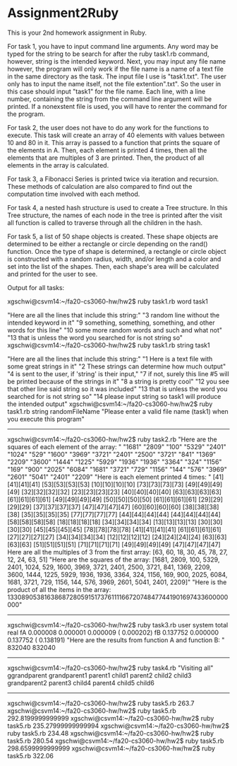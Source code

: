 # Assignment2Ruby

This is your 2nd homework assignment in Ruby.

For task 1, you have to input command line arguments. Any word may be typed for the string to be search for after the ruby task1.rb command, however, string is the intended keyword. Next, you may input any file name however, the program will only work if the file name is a name of a text file in the same directory as the task. The input file I use is "task1.txt". The user only has to input the name itself, not the file extention".txt". So the user in this case should input "task1" for the file name. Each line, with a line number, containing the string from the command line argument will be printed. If a nonexstent file is used, you will have to renter the command for the program.

For task 2, the user does not have to do any work for the functions to execute. This task will create an array of 40 elements with values between 10 and 80 in it. This array is passed to a function that prints the square of the elements in A. Then, each element is printed 4 times, then all the elements that are multiples of 3 are printed. Then, the product of all elements in the array is calculated.

For task 3, a Fibonacci Series is printed twice via iteration and recursion. These methods of calculation are also compared to find out the computation time involved with each method.

For task 4, a nested hash structure is used to create a Tree structure. In this Tree structure, the names of each node in the tree is printed after the visit all function is called to traverse through all the children in the hash.

For task 5, a list of 50 shape objects is created. These shape objects are determined to be either a rectangle or circle depending on the rand() function. Once the type of shape is determined, a rectangle or circle object is constructed with a random radius, width, and/or length and a color and set into the list of the shapes. Then, each shape's area will be calculated and printed for the user to see.


Output for all tasks:

xgschwi@csvm14:~/fa20-cs3060-hw/hw2$ ruby task1.rb word task1

"Here are all the lines that include this string:"
"3 random line without the intended keyword in it"
"9 something, something, something, and other words for this line"
"10 some more random words and such and what not"
"13 that is unless the word you searched for is not string so"
xgschwi@csvm14:~/fa20-cs3060-hw/hw2$ ruby task1.rb string task1

"Here are all the lines that include this string:"
"1 Here is a text file with some great strings in it"
"2 These strings can determine how much output"
"4 is sent to the user, if 'string' is their input,"
"7 if not, surely this line #5 will be printed because of the strings in it"
"8 a string is pretty cool"
"12 you see that other line said string so it was included"
"13 that is unless the word you searched for is not string so"
"14 please input string so task1 will produce the intended output"
xgschwi@csvm14:~/fa20-cs3060-hw/hw2$ ruby task1.rb string randomFileName
"Please enter a valid file name (task1) when you execute this program"

------------------

xgschwi@csvm14:~/fa20-cs3060-hw/hw2$ ruby task2.rb
"Here are the squares of each element of the array: "
"1681"
"2809"
"100"
"5329"
"2401"
"1024"
"529"
"1600"
"3969"
"3721"
"2401"
"2500"
"3721"
"841"
"1369"
"2209"
"3600"
"1444"
"1225"
"5929"
"1936"
"1936"
"3364"
"324"
"1156"
"169"
"900"
"2025"
"6084"
"1681"
"3721"
"729"
"1156"
"144"
"576"
"3969"
"2601"
"5041"
"2401"
"2209"
"Here is each element printed 4 times: "
[41][41][41][41]
[53][53][53][53]
[10][10][10][10]
[73][73][73][73]
[49][49][49][49]
[32][32][32][32]
[23][23][23][23]
[40][40][40][40]
[63][63][63][63]
[61][61][61][61]
[49][49][49][49]
[50][50][50][50]
[61][61][61][61]
[29][29][29][29]
[37][37][37][37]
[47][47][47][47]
[60][60][60][60]
[38][38][38][38]
[35][35][35][35]
[77][77][77][77]
[44][44][44][44]
[44][44][44][44]
[58][58][58][58]
[18][18][18][18]
[34][34][34][34]
[13][13][13][13]
[30][30][30][30]
[45][45][45][45]
[78][78][78][78]
[41][41][41][41]
[61][61][61][61]
[27][27][27][27]
[34][34][34][34]
[12][12][12][12]
[24][24][24][24]
[63][63][63][63]
[51][51][51][51]
[71][71][71][71]
[49][49][49][49]
[47][47][47][47]
Here are all the multiples of 3 from the first array: [63, 60, 18, 30, 45, 78, 27, 12, 24, 63, 51]
"Here are the squares of the array: [1681, 2809, 100, 5329, 2401, 1024, 529, 1600, 3969, 3721, 2401, 2500, 3721, 841, 1369, 2209, 3600, 1444, 1225, 5929, 1936, 1936, 3364, 324, 1156, 169, 900, 2025, 6084, 1681, 3721, 729, 1156, 144, 576, 3969, 2601, 5041, 2401, 2209]"
"Here is the product of all the items in the array: 13308905381638687280591517376111166720748477441901697433600000000"

--------------------------------

xgschwi@csvm14:~/fa20-cs3060-hw/hw2$ ruby task3.rb
            user     system      total        real
fA      0.000008   0.000001   0.000009 (  0.000202)
fB      0.137752   0.000000   0.137752 (  0.138191)
"Here are the results from function A and function B: "
832040
832040

---------------------

xgschwi@csvm14:~/fa20-cs3060-hw/hw2$ ruby task4.rb
"Visiting all"
ggrandparent
grandparent1
parent1
child1
parent2
child2
child3
grandparent2
parent3
child4
parent4
child5
child6

--------------------

xgschwi@csvm14:~/fa20-cs3060-hw/hw2$ ruby task5.rb
263.7
xgschwi@csvm14:~/fa20-cs3060-hw/hw2$ ruby task5.rb
292.8199999999999
xgschwi@csvm14:~/fa20-cs3060-hw/hw2$ ruby task5.rb
235.27999999999994
xgschwi@csvm14:~/fa20-cs3060-hw/hw2$ ruby task5.rb
234.48
xgschwi@csvm14:~/fa20-cs3060-hw/hw2$ ruby task5.rb
280.54
xgschwi@csvm14:~/fa20-cs3060-hw/hw2$ ruby task5.rb
298.6599999999999
xgschwi@csvm14:~/fa20-cs3060-hw/hw2$ ruby task5.rb
322.06
